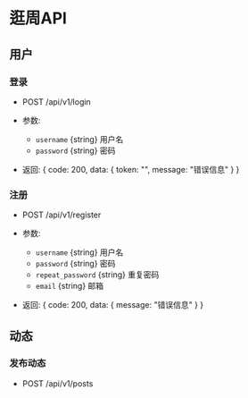 # 逛周API

## 用户

### 登录

* POST /api/v1/login
* 参数:
    * `username` {string} 用户名
    * `password` {string} 密码

* 返回: 
    {
        code: 200,
        data: {
            token: "",
            message: "错误信息"
        }
    }

### 注册

* POST /api/v1/register
* 参数:
    * `username` {string} 用户名
    * `password` {string} 密码
    * `repeat_password` {string} 重复密码
    * `email` {string} 邮箱

* 返回: 
    {
        code: 200,
        data: {
            message: "错误信息"
        }
    }

## 动态

### 发布动态

* POST /api/v1/posts